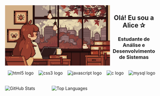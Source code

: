 <div align="center">
    <div style="display:inline_block"><br>
    <img align="left" alt="" height="200" src="./src/study.gif">
      <h2> Olá! Eu sou a Alice ✰</h2>
      <h3> Estudante de Análise e Desenvolvimento de Sistemas</h3>
      <br>
        <img src="https://cdn.jsdelivr.net/gh/devicons/devicon/icons/html5/html5-original.svg" height="27" alt="html5 logo" />
        <img width="8" />
        <img src="https://cdn.jsdelivr.net/gh/devicons/devicon/icons/css3/css3-original.svg" height="27" alt="css3 logo" />
        <img width="8" />
        <img src="https://cdn.jsdelivr.net/gh/devicons/devicon/icons/javascript/javascript-plain.svg" height="25" alt="javascript logo" />
        <img width="8" />
        <img src="https://cdn.jsdelivr.net/gh/devicons/devicon/icons/c/c-original.svg" height="27" alt="c logo" />
        <img width="8" />
        <img src="https://cdn.jsdelivr.net/gh/devicons/devicon/icons/mysql/mysql-original.svg" height="27" alt="mysql logo" />
      </div>
  </div>
  <br>
  <br>
    <div>
    <img weigth= 180em src="https://github-readme-stats.vercel.app/api?username=AliceeFig&show_icons=true&theme=radical" width="476px" alt="GitHub Stats">
    <img weigth= 200em align=right src="https://github-readme-stats.vercel.app/api/top-langs/?username=AliceeFig&layout=compact&theme=radical" width="350px" alt="Top Languages">
    </div>
